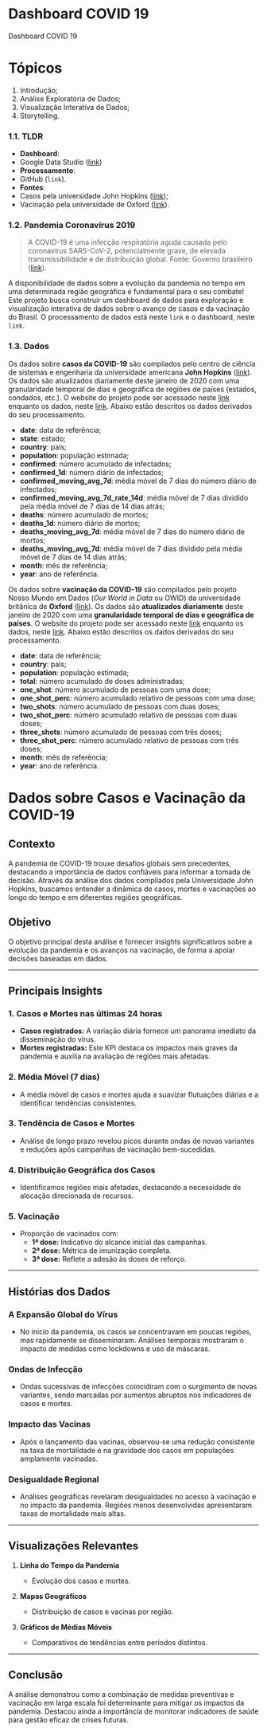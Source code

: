 # Dashboard COVID 19
 Dashboard COVID 19


# **Tópicos**

<ol type="1">
  <li>Introdução;</li>
  <li>Análise Exploratória de Dados;</li>
  <li>Visualização Interativa de Dados;</li>
  <li>Storytelling.</li>
</ol>


### **1.1. TLDR**

 - **Dashboard**:
  - Google Data Studio ([link](https://lookerstudio.google.com/reporting/9171005c-8a74-4c12-a66e-cbd1afd6eeef))
 - **Processamento**:
  - GitHub (`link`).
 - **Fontes**:
  - Casos pela universidade John Hopkins ([link](https://github.com/CSSEGISandData/COVID-19/tree/master/csse_covid_19_data/csse_covid_19_daily_reports));
  - Vacinação pela universidade de Oxford ([link](https://covid.ourworldindata.org/data/owid-covid-data.csv)).


  ### **1.2. Pandemia Coronavírus 2019**

> A COVID-19 é uma infecção respiratória aguda causada pelo coronavírus SARS-CoV-2, potencialmente grave, de elevada transmissibilidade e de distribuição global. Fonte: Governo brasileiro ([link](https://www.gov.br/saude/pt-br/coronavirus/o-que-e-o-coronavirus)).


A disponibilidade de dados sobre a evolução da pandemia no tempo em uma determinada região geográfica é fundamental para o seu combate! Este projeto busca construir um dashboard de dados para exploração e visualização interativa de dados sobre o avanço de casos e da vacinação do Brasil. O processamento de dados está neste `link` e o dashboard, neste `link`.

### **1.3. Dados**

Os dados sobre **casos da COVID-19** são compilados pelo centro de ciência de sistemas e engenharia da universidade americana **John Hopkins** ([link](https://www.jhu.edu)). Os dados são atualizados diariamente deste janeiro de 2020 com uma granularidade temporal de dias e geográfica de regiões de países (estados, condados, etc.). O website do projeto pode ser acessado neste [link](https://systems.jhu.edu/research/public-health/ncov/) enquanto os dados, neste [link](https://github.com/CSSEGISandData/COVID-19/tree/master/csse_covid_19_data/csse_covid_19_daily_reports). Abaixo estão descritos os dados derivados do seu processamento.

 - **date**: data de referência;
 - **state**: estado;
 - **country**: país;
 - **population**: população estimada;
 - **confirmed**: número acumulado de infectados;
 - **confirmed_1d**: número diário de infectados;
 - **confirmed_moving_avg_7d**: média móvel de 7 dias do número diário de infectados;
 - **confirmed_moving_avg_7d_rate_14d**: média móvel de 7 dias dividido pela média móvel de 7 dias de 14 dias atrás;
 - **deaths**: número acumulado de mortos;
 - **deaths_1d**: número diário de mortos;
 - **deaths_moving_avg_7d**: média móvel de 7 dias do número diário de mortos;
 - **deaths_moving_avg_7d**: média móvel de 7 dias dividido pela média móvel de 7 dias de 14 dias atrás;
 - **month**: mês de referência;
 - **year**: ano de referência.

 Os dados sobre **vacinação da COVID-19** são compilados pelo projeto Nosso Mundo em Dados (*Our World in Data* ou OWID) da universidade britânica de **Oxford** ([link](https://www.ox.ac.uk)). Os dados são **atualizados diariamente** deste janeiro de 2020 com uma **granularidade temporal de dias e geográfica de países**. O website do projeto pode ser acessado neste [link](https://ourworldindata.org) enquanto os dados, neste [link](https://covid.ourworldindata.org/data/owid-covid-data.csv). Abaixo estão descritos os dados derivados do seu processamento.


  - **date**: data de referência;
 - **country**: país;
 - **population**: população estimada;
 - **total**: número acumulado de doses administradas;
 - **one_shot**: número acumulado de pessoas com uma dose;
 - **one_shot_perc**: número acumulado relativo de pessoas com uma dose;
 - **two_shots**: número acumulado de pessoas com duas doses;
 - **two_shot_perc**: número acumulado relativo de pessoas com duas doses;
 - **three_shots**: número acumulado de pessoas com três doses;
 - **three_shot_perc**: número acumulado relativo de pessoas com três doses;
 - **month**: mês de referência;
 - **year**: ano de referência.



# Dados sobre Casos e Vacinação da COVID-19

## Contexto
A pandemia de COVID-19 trouxe desafios globais sem precedentes, destacando a importância de dados confiáveis para informar a tomada de decisão. Através da análise dos dados compilados pela Universidade John Hopkins, buscamos entender a dinâmica de casos, mortes e vacinações ao longo do tempo e em diferentes regiões geográficas.

## Objetivo
O objetivo principal desta análise é fornecer insights significativos sobre a evolução da pandemia e os avanços na vacinação, de forma a apoiar decisões baseadas em dados.

---

## Principais Insights

### 1. **Casos e Mortes nas últimas 24 horas**
- **Casos registrados:** A variação diária fornece um panorama imediato da disseminação do vírus.
- **Mortes registradas:** Este KPI destaca os impactos mais graves da pandemia e auxilia na avaliação de regiões mais afetadas.

### 2. **Média Móvel (7 dias)**
- A média móvel de casos e mortes ajuda a suavizar flutuações diárias e a identificar tendências consistentes.

### 3. **Tendência de Casos e Mortes**
- Análise de longo prazo revelou picos durante ondas de novas variantes e reduções após campanhas de vacinação bem-sucedidas.

### 4. **Distribuição Geográfica dos Casos**
- Identificamos regiões mais afetadas, destacando a necessidade de alocação direcionada de recursos.

### 5. **Vacinação**
- Proporção de vacinados com:
  - **1ª dose:** Indicativo do alcance inicial das campanhas.
  - **2ª dose:** Métrica de imunização completa.
  - **3ª dose:** Reflete a adesão às doses de reforço.

---

## Histórias dos Dados

### **A Expansão Global do Vírus**
- No início da pandemia, os casos se concentravam em poucas regiões, mas rapidamente se disseminaram. Análises temporais mostraram o impacto de medidas como lockdowns e uso de máscaras.

### **Ondas de Infecção**
- Ondas sucessivas de infecções coincidiram com o surgimento de novas variantes, sendo marcadas por aumentos abruptos nos indicadores de casos e mortes.

### **Impacto das Vacinas**
- Após o lançamento das vacinas, observou-se uma redução consistente na taxa de mortalidade e na gravidade dos casos em populações amplamente vacinadas.

### **Desigualdade Regional**
- Análises geográficas revelaram desigualdades no acesso à vacinação e no impacto da pandemia. Regiões menos desenvolvidas apresentaram taxas de mortalidade mais altas.

---

## Visualizações Relevantes

1. **Linha do Tempo da Pandemia**
   - Evolução dos casos e mortes.

2. **Mapas Geográficos**
   - Distribuição de casos e vacinas por região.

3. **Gráficos de Médias Móveis**
   - Comparativos de tendências entre períodos distintos.

---

## Conclusão
A análise demonstrou como a combinação de medidas preventivas e vacinação em larga escala foi determinante para mitigar os impactos da pandemia. Destacou ainda a importância de monitorar indicadores de saúde para gestão eficaz de crises futuras.


